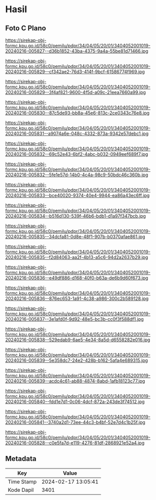 # Hasil

## Foto C Plano

https://sirekap-obj-formc.kpu.go.id/58c0/pemilu/pdpr/34/04/05/20/01/3404052001019-20240216-005827--d36b1852-43ba-4375-9a4a-55be81d71466.jpg

https://sirekap-obj-formc.kpu.go.id/58c0/pemilu/pdpr/34/04/05/20/01/3404052001019-20240216-005829--cf342ae2-76d3-414f-9bcf-61586774f969.jpg

https://sirekap-obj-formc.kpu.go.id/58c0/pemilu/pdpr/34/04/05/20/01/3404052001019-20240216-005829--3f4af821-9600-4f5d-a09c-21eea7660a99.jpg

https://sirekap-obj-formc.kpu.go.id/58c0/pemilu/pdpr/34/04/05/20/01/3404052001019-20240216-005830--87c5de93-bb8a-45e6-813c-2ce0343c76e8.jpg

https://sirekap-obj-formc.kpu.go.id/58c0/pemilu/pdpr/34/04/05/20/01/3404052001019-20240216-005831--a9074a6e-048c-4332-873a-9342e57debc1.jpg

https://sirekap-obj-formc.kpu.go.id/58c0/pemilu/pdpr/34/04/05/20/01/3404052001019-20240216-005832--69c52e43-6bf2-4abc-b032-0949eef689f7.jpg

https://sirekap-obj-formc.kpu.go.id/58c0/pemilu/pdpr/34/04/05/20/01/3404052001019-20240216-005832--5fe1e57d-14b0-4c4a-98c9-50bdc46c360b.jpg

https://sirekap-obj-formc.kpu.go.id/58c0/pemilu/pdpr/34/04/05/20/01/3404052001019-20240216-005833--bce40020-9374-40e4-9944-ea86a43ec6ff.jpg

https://sirekap-obj-formc.kpu.go.id/58c0/pemilu/pdpr/34/04/05/20/01/3404052001019-20240216-005834--b516d130-539f-46b6-bdb1-d1a97f347bcb.jpg

https://sirekap-obj-formc.kpu.go.id/58c0/pemilu/pdpr/34/04/05/20/01/3404052001019-20240216-005835--34dcfa81-0d8e-48f1-907b-b0370afae861.jpg

https://sirekap-obj-formc.kpu.go.id/58c0/pemilu/pdpr/34/04/05/20/01/3404052001019-20240216-005835--f2d84063-aa2f-4b13-a5c6-94d2a2637b29.jpg

https://sirekap-obj-formc.kpu.go.id/58c0/pemilu/pdpr/34/04/05/20/01/3404052001019-20240216-005836--e49df886-d168-40f0-b63a-de6b9d60f673.jpg

https://sirekap-obj-formc.kpu.go.id/58c0/pemilu/pdpr/34/04/05/20/01/3404052001019-20240216-005836--876ec653-1a91-4c38-a986-300c2b589128.jpg

https://sirekap-obj-formc.kpu.go.id/58c0/pemilu/pdpr/34/04/05/20/01/3404052001019-20240216-005837--3e1afd0f-9d92-48e5-bc3b-cc0f3f588df1.jpg

https://sirekap-obj-formc.kpu.go.id/58c0/pemilu/pdpr/34/04/05/20/01/3404052001019-20240216-005838--529edab9-6ae5-4e34-8a5d-d6558282e016.jpg

https://sirekap-obj-formc.kpu.go.id/58c0/pemilu/pdpr/34/04/05/20/01/3404052001019-20240216-005839--5e358dc7-24e2-428b-b162-5afa4e689315.jpg

https://sirekap-obj-formc.kpu.go.id/58c0/pemilu/pdpr/34/04/05/20/01/3404052001019-20240216-005839--acdc4c61-ab88-4874-8abd-1afb18123c77.jpg

https://sirekap-obj-formc.kpu.go.id/58c0/pemilu/pdpr/34/04/05/20/01/3404052001019-20240216-005840--fdd1e7d1-0c06-4dcf-872a-243de3f74512.jpg

https://sirekap-obj-formc.kpu.go.id/58c0/pemilu/pdpr/34/04/05/20/01/3404052001019-20240216-005841--3740a2d1-73ee-44c3-b4bf-52e7d4c1b25f.jpg

https://sirekap-obj-formc.kpu.go.id/58c0/pemilu/pdpr/34/04/05/20/01/3404052001019-20240216-005828--c0e5fa7d-e119-4276-81df-2868921e52a4.jpg


## Metadata

| Key        | Value               |
| ---------- | ------------------- |
| Time Stamp | 2024-02-17 13:05:41 |
| Kode Dapil | 3401                |



